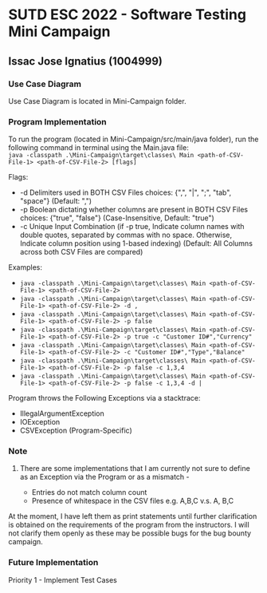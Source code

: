 # SUTD ESC 2022 - Software Testing Mini Campaign

## Issac Jose Ignatius (1004999)

### Use Case Diagram

Use Case Diagram is located in Mini-Campaign folder.

### Program Implementation

To run the program (located in Mini-Campaign/src/main/java folder), run the following command in terminal using the Main.java file: \
`java -classpath .\Mini-Campaign\target\classes\ Main <path-of-CSV-File-1> <path-of-CSV-File-2> [flags]`

Flags:

  - -d    Delimiters used in BOTH CSV Files                                      choices: {",", "|", ";", "tab", "space"} (Default: ",")
  - -p    Boolean dictating whether columns are present in BOTH CSV Files        choices: {"true", "false"} (Case-Insensitive, Default: "true")
  - -c    Unique Input Combination    (if -p true, Indicate column names with double quotes, separated by commas with no space. Otherwise, Indicate column position using 1-based indexing) (Default: All Columns across both CSV Files are compared)

Examples:
  - `java -classpath .\Mini-Campaign\target\classes\ Main <path-of-CSV-File-1> <path-of-CSV-File-2>`
  - `java -classpath .\Mini-Campaign\target\classes\ Main <path-of-CSV-File-1> <path-of-CSV-File-2> -d ,`
  - `java -classpath .\Mini-Campaign\target\classes\ Main <path-of-CSV-File-1> <path-of-CSV-File-2> -p false`
  - `java -classpath .\Mini-Campaign\target\classes\ Main <path-of-CSV-File-1> <path-of-CSV-File-2> -p true -c "Customer ID#","Currency"`
  - `java -classpath .\Mini-Campaign\target\classes\ Main <path-of-CSV-File-1> <path-of-CSV-File-2> -c "Customer ID#","Type","Balance"`
  - `java -classpath .\Mini-Campaign\target\classes\ Main <path-of-CSV-File-1> <path-of-CSV-File-2> -p false -c 1,3,4`
  - `java -classpath .\Mini-Campaign\target\classes\ Main <path-of-CSV-File-1> <path-of-CSV-File-2> -p false -c 1,3,4 -d |`

Program throws the Following Exceptions via a stacktrace:

- IllegalArgumentException
- IOException
- CSVException (Program-Specific)

### Note 

1. There are some implementations that I am currently not sure to define as an Exception via the Program or as a mismatch -

    - Entries do not match column count
    - Presence of whitespace in the CSV files e.g. A,B,C v.s. A, B,C

At the moment, I have left them as print statements until further clarification is obtained on the requirements of the program from the instructors. I will not clarify them openly as these may be possible bugs for the bug bounty campaign.

### Future Implementation

Priority 1 - Implement Test Cases
